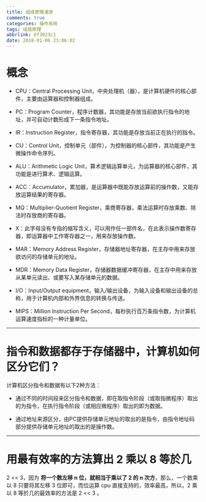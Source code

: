 ```yaml
---
title: 组成原理漫游
comments: true
categories: 操作系统
tags: 组成原理
abbrlink: 6f3023c1
date: 2018-01-06 23:06:02
---
```


# 概念

* CPU：Central Processing Unit，中央处理机（器），是计算机硬件的核心部件，主要由运算器和控制器组成。

* PC：Program Counter，程序计数器，其功能是存放当前欲执行指令的地址，并可自动计数形成下一条指令地址。

* IR：Instruction Register，指令寄存器，其功能是存放当前正在执行的指令。

* CU：Control Unit，控制单元（部件），为控制器的核心部件，其功能是产生微操作命令序列。

* ALU：Arithmetic Logic Unit，算术逻辑运算单元，为运算器的核心部件，其功能是进行算术、逻辑运算。
* ACC：Accumulator，累加器，是运算器中既能存放运算前的操作数，又能存放运算结果的寄存器。

* MQ：Multiplier-Quotient Register，乘商寄存器，乘法运算时存放乘数、除法时存放商的寄存器。

* X：此字母没有专指的缩写含义，可以用作任一部件名，在此表示操作数寄存器，即运算器中工作寄存器之一，用来存放操作数。

* MAR：Memory Address Register，存储器地址寄存器，在主存中用来存放欲访问的存储单元的地址。

* MDR：Memory Data Register，存储器数据缓冲寄存器，在主存中用来存放从某单元读出、或要写入某存储单元的数据。

* I/O：Input/Output equipment，输入/输出设备，为输入设备和输出设备的总称，用于计算机内部和外界信息的转换与传送。

* MIPS：Million Instruction Per Second，每秒执行百万条指令数，为计算机运算速度指标的一种计量单位。

<!-- more -->

---

# 指令和数据都存于存储器中，计算机如何区分它们？

计算机区分指令和数据有以下2种方法：
* 通过不同的时间段来区分指令和数据，即在取指令阶段（或取指微程序）取出的为指令，在执行指令阶段（或相应微程序）取出的即为数据。

* 通过地址来源区分，由PC提供存储单元地址的取出的是指令，由指令地址码部分提供存储单元地址的取出的是操作数。

---

# 用最有效率的方法算出 2 乘以 8 等於几

2 << 3，因为 **将一个数左移 n 位，就相当于乘以了 2 的 n 次方**，那么，一个数乘以 8 只要将其左移 3 位即可，而位运算 cpu 直接支持的，效率最高，所以，2 乘以 8 等於几的最效率的方法是 2 << 3 。
